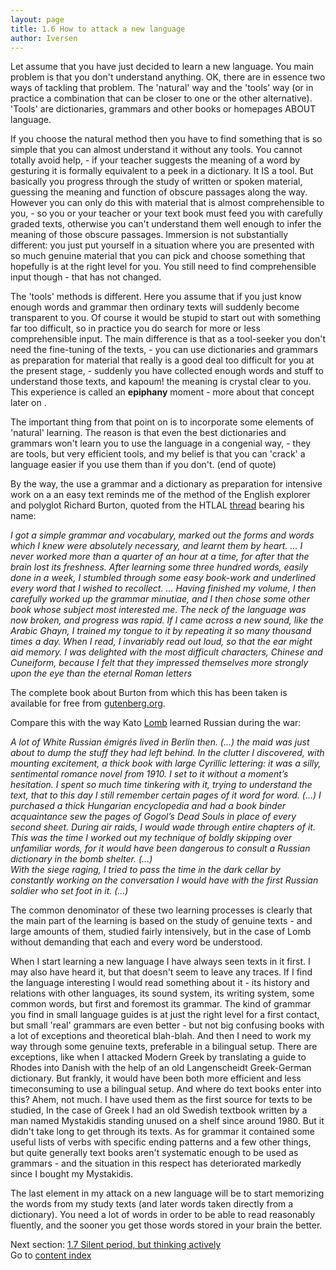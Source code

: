 ```yaml
---
layout: page
title: 1.6 How to attack a new language
author: Iversen
---
```

Let assume that you have just decided to learn a new language. You main problem is that you don't understand anything. OK, there are in essence two ways of tackling that problem. The 'natural' way and the 'tools' way (or in practice a combination that can be closer to one or the other alternative). 'Tools' are dictionaries, grammars and other books or homepages ABOUT language. 

If you choose the natural method then you have to find something that is so simple that you can almost understand it without any tools. You cannot totally avoid help, - if your teacher suggests the meaning of a word by gesturing it is formally equivalent to a peek in a dictionary. It IS a tool. But basically you progress through the study of written or spoken material, guessing the meaning and function of obscure passages along the way. However you can only do this with material that is almost comprehensible to you, - so you or your teacher or your text book must feed you with carefully graded texts, otherwise you can't understand them well enough to infer the meaning of those obscure passages. Immersion is not substantially different: you just put yourself in a situation where you are presented with so much genuine material that you can pick and choose something that hopefully is at the right level for you. You still need to find comprehensible input though - that has not changed. 

The 'tools' methods is different. Here you assume that if you just know enough words and grammar then ordinary texts will suddenly become transparent to you. Of course it would be stupid to start out with something far too difficult, so in practice you do search for more or less comprehensible input. The main difference is that as a tool-seeker you don't need the fine-tuning of the texts, - you can use dictionaries and grammars as preparation for material that really is a good deal too difficult for you at the present stage, - suddenly you have collected enough words and stuff to understand those texts, and kapoum! the meaning is crystal clear to you. This experience is called an  **epiphany** moment - more about that concept later on . 

The important thing from that point on is to incorporate some elements of 'natural' learning. The reason is that even the best dictionaries and grammars won't learn you to use the language in a congenial way, - they are tools, but very efficient tools, and my belief is that you can 'crack' a language easier if you use them than if you don't. (end of quote)

By the way, the use a grammar and a dictionary as preparation for intensive work on a an easy text reminds me of the method of the English explorer and polyglot Richard Burton, quoted from the HTLAL [thread](http://how-to-learn-any-language.com/forum/forum_posts.asp?TID=1908) bearing his name: 

*I got a simple grammar and vocabulary, marked out the forms and words which I knew were absolutely necessary, and learnt them by heart. ... I never worked more than a quarter of an hour at a time, for after that the brain lost its freshness. After learning some three hundred words, easily done in a week, I stumbled through some easy book-work and underlined every word that I wished to recollect. ... Having finished my volume, I then carefully worked up the grammar minutiae, and I then chose some other book whose subject most interested me. The neck of the language was now broken, and progress was rapid. If I came across a new sound, like the Arabic Ghayn, I trained my tongue to it by repeating it so many thousand times a day. When I read, I invariably read out loud, so that the ear might aid memory. I was delighted with the most difficult characters, Chinese and Cuneiform, because I felt that they impressed themselves more strongly upon the eye than the eternal Roman letters*

The complete book about Burton from which this has been taken is available for free from [gutenberg.org](http://www.gutenberg.org/ebooks/4315).

Compare this with the way Kato [Lomb](http://www.tesl-ej.org/books/lomb-2nd-Ed.pdf) learned Russian during the war:

*A lot of White Russian émigrés lived in Berlin then. (...) the maid was just about to dump the stuff they had left behind. In the clutter I discovered, with mounting excitement, a thick book with large Cyrillic lettering: it was a silly, sentimental romance novel from 1910. I set to it without a moment’s hesitation. I spent so much time tinkering with it, trying to understand the text, that to this day I still remember certain pages of it word for word. (...) I purchased a thick Hungarian encyclopedia and had a book binder acquaintance sew the pages of Gogol’s Dead Souls in place of every second sheet. During air raids, I would wade through entire chapters of it. This was the time I worked out my technique of boldly skipping over unfamiliar words, for it would have been dangerous to consult a Russian dictionary in the bomb shelter. (...)*  
*With the siege raging, I tried to pass the time in the dark cellar by constantly working on the conversation I would have with the first Russian soldier who set foot in it. (...)*

The common denominator of these two learning processes is clearly that the main part of the learning is based on the study of genuine texts - and large amounts of them, studied fairly intensively, but in the case of Lomb without demanding that each and every word be understood. 

When I start learning a new language I have always seen texts in it first. I may also have heard it, but that doesn't seem to leave any traces. If I find the language interesting I would read something about it - its history and relations with other languages, its sound system, its writing system, some common words, but first and foremost its grammar. The kind of grammar you find in small language guides is at just the right level for a first contact, but small 'real' grammars are even better - but not big confusing books with a lot of exceptions and theoretical blah-blah. And then I need to work my way through some genuine texts, preferable in a bilingual setup. There are exceptions, like when I attacked Modern Greek by translating a guide to Rhodes into Danish with the help of an old Langenscheidt Greek-German dictionary. But frankly, it would have been both more efficient and less timeconsuming to use a bilingual setup. And where do text books enter into this? Ahem, not much. I have used them as the first source for texts to be studied, In the case of Greek I had an old Swedish textbook written by a man named Mystakidis standing unused on a shelf since around 1980. But it didn't take long to get through its texts. As for grammar it contained some useful lists of verbs with specific ending patterns and a few other things, but quite generally text books aren't systematic enough to be used as grammars - and the situation in this respect has deteriorated markedly since I bought my Mystakidis. 

The last element in my attack on a new language will be to start memorizing the words from my study texts (and later words taken directly from a dictionary). You need a lot of words in order to be able to read reasonably fluently, and the sooner you get those words stored in your brain the better.



Next section: [1.7 Silent period, but thinking actively](../1-7-silent-period-but-thinking-actively/)  
Go to [content index](../)
